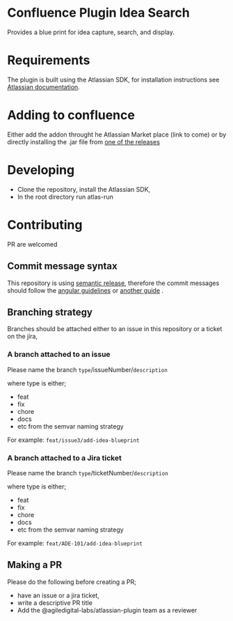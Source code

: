 # Confluence Plugin Idea Search
Provides a blue print for idea capture, search, and display.


# Requirements

The plugin is built using the Atlassian SDK, for installation instructions see [Atlassian documentation](https://developer.atlassian.com/server/framework/atlassian-sdk/set-up-the-atlassian-plugin-sdk-and-build-a-project/).

# Adding to confluence

Either add the addon throught he Atlassian Market place (link to come) or by directly installing the .jar file from [one of the releases](https://github.com/agiledigital-labs/confluence-plugin-idea-search/releases)


# Developing

* Clone the repository, install the Atlassian SDK, 
* In the root directory run atlas-run

# Contributing

PR are welcomed

## Commit message syntax

This repository is using [semantic release](https://semantic-release.gitbook.io/semantic-release/), therefore the commit messages should follow the [angular guidelines](https://github.com/angular/angular.js/blob/master/DEVELOPERS.md#-git-commit-guidelines) or [another guide](https://blog.greenkeeper.io/introduction-to-semantic-release-33f73b117c8) .

## Branching strategy

Branches should be attached either to an issue in this repository or a ticket on the jira, 

### A branch attached to an issue

Please name the branch `type`/issueNumber/`description`

where type is either;
* feat
* fix
* chore
* docs
* etc from the semvar naming strategy

For example:
`feat/issue3/add-idea-blueprint`

### A branch attached to a Jira ticket

Please name the branch `type`/ticketNumber/`description`

where type is either;
* feat
* fix
* chore
* docs
* etc from the semvar naming strategy

For example:
`feat/ADE-101/add-idea-blueprint`

## Making a PR

Please do the following before creating a PR;
* have an issue or a jira ticket,
* write a descriptive PR title
* Add the @agiledigital-labs/atlassian-plugin team as a reviewer
